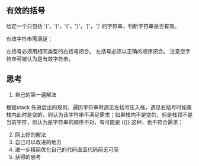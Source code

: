 ## 有效的括号
给定一个只包括 '('，')'，'{'，'}'，'['，']' 的字符串，判断字符串是否有效。

有效字符串需满足：

左括号必须用相同类型的右括号闭合。
左括号必须以正确的顺序闭合。
注意空字符串可被认为是有效字符串。

## 思考

1. 自己的第一遍解法

根据stack 先进后出的规则，遍历字符串时遇见左括号压入栈，遇见右括号时如果栈内此时是空的，则认为该字符串不满足需求；如果栈内不是空的，但是栈顶不是当前字符，则认为是字符串的顺序不对，有可能是 ({)} 这种，也不符合需求；

2. 网上好的解法
3. 自己可以改进的地方
4. 进一步精简优化自己的代码直至代码简无可简
5. 获得的思考